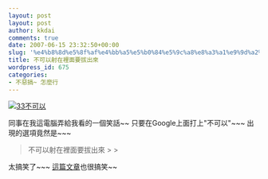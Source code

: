 ```yaml
---
layout: post
layout: post
author: kkdai
comments: true
date: 2007-06-15 23:32:50+00:00
slug: '%e4%b8%8d%e5%8f%af%e4%bb%a5%e5%b0%84%e5%9c%a8%e8%a3%a1%e9%9d%a2%e8%a6%81%e6%8b%94%e5%87%ba%e4%be%86'
title: 不可以射在裡面要拔出來
wordpress_id: 675
categories:
- 不惡搞~ 怎麼行
---
```


[![33不可以](http://farm1.static.flickr.com/243/551019342_e56372068e.jpg)](http://www.flickr.com/photos/evanlin/551019342/)

同事在我這電腦弄給我看的一個笑話~~ 只要在Google上面打上"不可以"~~~ 出現的選項竟然是~~~

<blockquote>不可以射在裡面要拔出來
> 
> </blockquote>

太搞笑了~~~ [這篇文章](http://www.palmislife.com/thread-73682-1-3.html)也很搞笑~~
